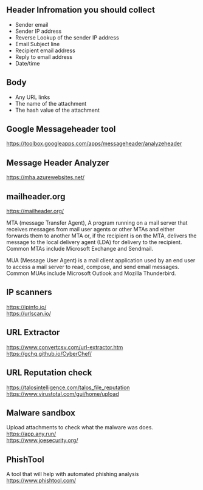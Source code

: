 ## Header Infromation you should collect
- Sender email
- Sender IP address
- Reverse Lookup of the sender IP address
- Email Subject line
- Recipient email address
- Reply to email address
- Date/time

## Body
- Any URL links
- The name of the attachment
- The hash value of the attachment

## Google Messageheader tool 
https://toolbox.googleapps.com/apps/messageheader/analyzeheader

## Message Header Analyzer
https://mha.azurewebsites.net/

##  mailheader.org
https://mailheader.org/

MTA (message Transfer Agent), A program running on a mail server that receives messages from mail user agents or other MTAs and either forwards them to another MTA or, if the recipient is on the MTA, delivers the message to the local delivery agent (LDA) for delivery to the recipient. Common MTAs include Microsoft Exchange and Sendmail.

MUA (Message User Agent) is a mail client application used by an end user to access a mail server to read, compose, and send email messages. Common MUAs include Microsoft Outlook and Mozilla Thunderbird.

## IP scanners
https://ipinfo.io/ </br>
https://urlscan.io/


## URL Extractor
https://www.convertcsv.com/url-extractor.htm </br>
https://gchq.github.io/CyberChef/

## URL Reputation check
https://talosintelligence.com/talos_file_reputation </br>
https://www.virustotal.com/gui/home/upload

## Malware sandbox
Upload attachments to check what the malware was does. 
https://app.any.run/ </br>
https://www.joesecurity.org/

## PhishTool
A tool that will help with automated phishing analysis
https://www.phishtool.com/

